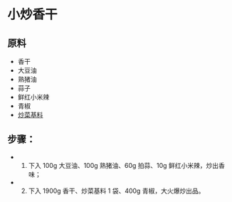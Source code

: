 # 小炒香干

## 原料
- 香干
- 大豆油
- 熟猪油
- 蒜子
- 鲜红小米辣
- 青椒
- [炒菜基料](/配料/炒菜基料.md)

## 步骤：
- 1. 下入 100g 大豆油、100g 熟猪油、60g 拍蒜、10g 鲜红小米辣，炒出香味；
- 2. 下入 1900g 香干、炒菜基料 1 袋、400g 青椒，大火爆炒出品。